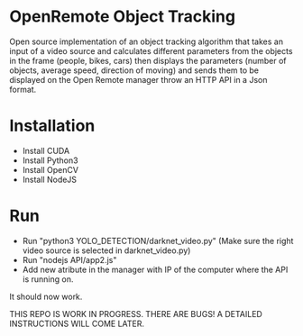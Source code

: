 # OpenRemote Object Tracking
Open source implementation of an object tracking algorithm that takes an input of a video source and calculates different parameters from the objects in the frame (people, bikes, cars) then displays the parameters (number of objects, average speed, direction of moving) and sends them to be displayed on the Open Remote manager throw an HTTP API in a Json format.


# Installation
- Install CUDA
- Install Python3
- Install OpenCV 
- Install NodeJS

# Run
- Run "python3 YOLO_DETECTION/darknet_video.py" (Make sure the right video source is selected in darknet_video.py)
- Run "nodejs API/app2.js"
- Add new atribute in the manager with IP of the computer where the API is running on.

It should now work.

THIS REPO IS WORK IN PROGRESS. THERE ARE BUGS! A DETAILED INSTRUCTIONS WILL COME LATER.


